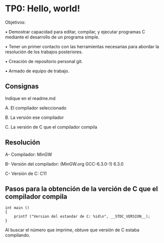 # TP0: Hello, world! 

Objetivos:

• Demostrar capacidad para editar, compilar, y ejecutar programas C mediante
el desarrollo de un programa simple.

• Tener un primer contacto con las herramientas necesarias para abordar la
resolución de los trabajos posteriores.

• Creación de repositorio personal git.

• Armado de equipo de trabajo.


## Consignas

Indique en el readme.md

A. El compilador seleccionado

B. La versión ese compilador

C. La versión de C que el compilador compila

## Resolución

A- Compilador: MinGW

B- Versión del compilador: (MinGW.org GCC-6.3.0-1) 6.3.0

C- Versión de C: C11

## Pasos para la obtención de la verción de C que el compilador compila

```
int main ()
{
    printf ("Version del estandar de C: %id\n", __STDC_VERSION__);
}
```
Al buscar el número que imprime, obtuve que versión de C estaba compilando.
